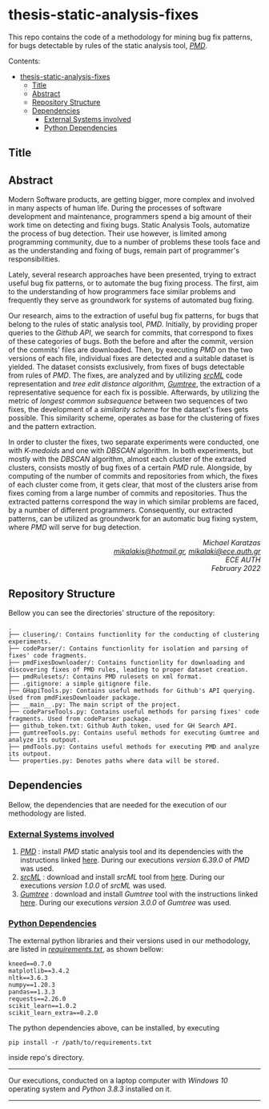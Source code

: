 
# thesis-static-analysis-fixes
This repo contains the code of a methodology for mining bug fix patterns, for bugs detectable by rules of the static analysis tool, *[PMD](https://pmd.github.io/)*.

Contents:
- [thesis-static-analysis-fixes](#thesis-static-analysis-fixes)
  - [Title](#title)
  - [Abstract](#abstract)
  - [Repository Structure](#repository-structure)
  - [Dependencies](#dependencies)
    - [<u>External Systems involved</u>](#uexternal-systems-involvedu)
    - [<u>Python Dependencies</u>](#upython-dependenciesu)

## Title

## Abstract
Modern Software products, are getting bigger, more complex and involved in many aspects of human life. During the processes of software development and maintenance, programmers spend a big amount of their work time on detecting and fixing bugs. Static Analysis Tools, automatize the process of bug detection. Their use however, is limited among programming community, due to a number of problems these tools face and as the understanding and fixing of bugs, remain part of programmer's responsibilities.  

Lately, several research approaches have been presented, trying to extract useful bug fix patterns, or to automate the bug fixing process. The first, aim to the understanding of how programmers face similar problems and frequently they serve as groundwork for systems of automated bug fixing.  

Our research, aims to the extraction of useful bug fix patterns, for bugs that belong to the rules of static analysis tool, *PMD*. Initially, by providing proper queries to the *Github API*, we search for commits, that correspond to fixes of these categories of bugs. Both the before and after the commit, version of the commits' files are downloaded. Then, by executing *PMD* on the two versions of each file, individual fixes are detected and a suitable dataset is yielded. The dataset consists exclusively, from fixes of bugs detectable from rules of *PMD*. The fixes, are analyzed and by utilizing [*srcML*](https://www.srcml.org/) code representation and *tree edit distance algorithm, [Gumtree](https://github.com/GumTreeDiff/gumtree)*, the extraction of a representative sequence for each fix is possible. Afterwards, by utilizing the metric of *longest common subsequence* between two sequences of two fixes, the development of a *similarity scheme* for the dataset's fixes gets possible. This similarity scheme, operates as base for the clustering of fixes and the pattern extraction. 

In order to cluster the fixes, two separate experiments were conducted, one with *K-medoids* and one with *DBSCAN* algorithm. In both experiments, but mostly with the *DBSCAN* algorithm, almost each cluster of the extracted clusters, consists mostly of bug fixes of a certain *PMD* rule. Alongside, by computing of the number of commits and repositories from which, the fixes of each cluster come from, it gets clear, that most of the clusters arise from fixes coming from a large number of commits and repositories. Thus the extracted patterns correspond the way in which similar problems are faced, by a number of different programmers. Consequently, our extracted patterns, can be utilized as groundwork for an automatic bug fixing system, where *PMD* will serve for bug detection.  
<div style="text-align: right"><i>Michael Karatzas<br>
<a href="mailto:mikalakis@hotmail.gr">mikalakis@hotmail.gr</a>, <a href="mailto:mikalaki@ece.auth.gr">mikalaki@ece.auth.gr</a> <br>
ECE AUTH<br>
February 2022<br></i>
</div>

## Repository Structure  
Bellow you can see the directories' structure of the repository:
```
.
├── clusering/: Contains functionlity for the conducting of clustering experiments.
├── codeParser/: Contains functionlity for isolation and parsing of fixes' code fragments.
├── pmdFixesDownloader/: Contains functionlity for downloading and discovering fixes of PMD rules, leading to proper dataset creation.
├── pmdRulesets/: Contains PMD rulesets on xml format.
├── .gitignore: a simple gitignore file.
├── GHapiTools.py: Contains useful methods for Github's API querying. Used from pmdFixesDownloader package.
├── __main__.py: The main script of the project.
├── codeParseTools.py: Contains useful methods for parsing fixes' code fragments. Used from codeParser package.
├── github_token.txt: Github Auth token, used for GH Search API.
├── gumtreeTools.py: Contains useful methods for executing Gumtree and analyze its outpout.
├── pmdTools.py: Contains useful methods for executing PMD and analyze its outpout.
└── properties.py: Denotes paths where data will be stored.
```

## Dependencies
Bellow, the dependencies that are needed for the execution of our methodology are listed.
### <u>External Systems involved</u>
1. *[PMD](https://pmd.github.io/)* : install *PMD* static analysis tool and its dependencies with the instructions linked [here](https://pmd.github.io/latest/pmd_userdocs_installation.html). During our executions *version 6.39.0* of *PMD* was used.
2.  [*srcML*](https://www.srcml.org/) : download and install *srcML* tool from [here](https://www.srcml.org/#download). During our executions *version 1.0.0* of *srcML* was used.
3.  *[Gumtree](https://github.com/GumTreeDiff/gumtree)* :  download and install *Gumtree* tool with the instructions linked [here](https://github.com/GumTreeDiff/gumtree/wiki/Getting-Started#installation). During our executions *version 3.0.0* of *Gumtree* was used.
### <u>Python Dependencies</u>
The external python libraries and their versions used in our methodology, are listed in [*requirements.txt*](./requirements.txt), as shown bellow:
```
kneed==0.7.0
matplotlib==3.4.2
nltk==3.6.3
numpy==1.20.3
pandas==1.3.3
requests==2.26.0
scikit_learn==1.0.2
scikit_learn_extra==0.2.0
```
The python dependencies above, can be installed, by executing


`
pip install -r /path/to/requirements.txt
`

inside repo's directory.
<hr>

Our executions, conducted on a laptop computer with *Windows 10* operating system and *Python 3.8.3* installed on it. 
<hr>
